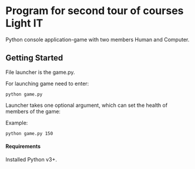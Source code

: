 # Program for second tour of courses Light IT
Python console application-game with two members Human and Computer.

## Getting Started
File launcher is the game.py.

For launching game need to enter:

```
python game.py
```

Launcher takes one optional argument, which can set the health of members of the game:

Example:

```
python game.py 150
```

#### Requirements
Installed Python v3+.
